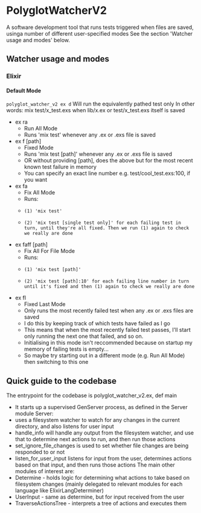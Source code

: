 # PolyglotWatcherV2

A software development tool that runs tests triggered when files are saved, usinga number of different user-specified modes
See the section 'Watcher usage and modes' below.

## Watcher usage and modes

### Elixir
#### Default Mode
`polyglot_watcher_v2 ex d`
Will run the equivalently pathed test only
In other words:
mix test/x_test.exs when lib/x.ex or test/x_test.exs itself is saved


* ex ra
  *   Run All Mode
  *   Runs 'mix test' whenever any .ex or .exs file is saved
* ex f [path]
  *   Fixed Mode
  *   Runs 'mix test [path]' whenever any .ex or .exs file is saved
  *   OR without providing [path], does the above but for the most recent known test failure in memory
  *   You can specify an exact line number e.g. test/cool_test.exs:100, if you want
* ex fa
  *   Fix All Mode
  *   Runs:
    *     (1) 'mix test'
    *     (2) 'mix test [single test only]' for each failing test in turn, until they're all fixed. Then we run (1) again to check we really are done
* ex faff [path]
  *   Fix All For File Mode
  *   Runs:
    *     (1) 'mix test [path]'
    *     (2) 'mix test [path]:10' for each failing line number in turn until it's fixed and then (1) again to check we really are done
* ex fl
  *   Fixed Last Mode
  *   Only runs the most recently failed test when any .ex or .exs files are saved
  *   I do this by keeping track of which tests have failed as I go
  *   This means that when the most recently failed test passes, I'll start only running the next one that failed, and so on.
  *   Initialising in this mode isn't reccommended because on startup my memory of failing tests is empty...
  *   So maybe try starting out in a different mode (e.g. Run All Mode) then switching to this one

## Quick guide to the codebase

 The entrypoint for the codebase is polyglot_watcher_v2.ex, def main
 * It starts up a supervised GenServer process, as defined in the Server module
 Server:
 * uses a filesystem watcher to watch for any changes in the current directory, and also listens for
 user input
 * handle_info will handle any output from the filesystem watcher, and use that to determine next actions
 to run, and then run those actions
 * set_ignore_file_changes is used to set whether file changes are being responded to or not
 * listen_for_user_input listens for input from the user, determines actions based on that input, and then
 runs those actions
 The main other modules of interest are:
 * Determine - holds logic for determining what actions to take based on filesystem changes (mainly
 delegated to relevant modules for each language like ElixirLangDeterminer)
 * UserInput - same as determine, but for input received from the user
 * TraverseActionsTree - interprets a tree of actions and executes them
